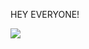HEY EVERYONE!






![](https://github-profile-trophy.vercel.app/?username=yograjsharma05&theme=gruvbox&no-frame=false&no-bg=false&margin-w=4)
